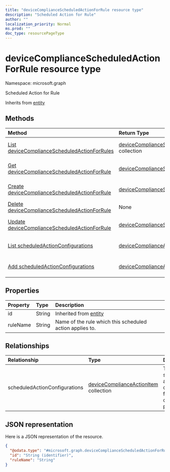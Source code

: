 ```yaml
---
title: "deviceComplianceScheduledActionForRule resource type"
description: "Scheduled Action for Rule"
author: ""
localization_priority: Normal
ms.prod: ""
doc_type: resourcePageType
---
```


# deviceComplianceScheduledActionForRule resource type


Namespace: microsoft.graph

Scheduled Action for Rule


Inherits from [entity](../resources/entity.md)

## Methods
|Method|Return Type|Description|
|:---|:---|:---|
|[List deviceComplianceScheduledActionForRules](../api/devicecompliancescheduledactionforrule-list.md)|[deviceComplianceScheduledActionForRule](../resources/devicecompliancescheduledactionforrule.md) collection|List properties and relationships of the [deviceComplianceScheduledActionForRule](../resources/devicecompliancescheduledactionforrule.md) objects.|
|[Get deviceComplianceScheduledActionForRule](../api/devicecompliancescheduledactionforrule-get.md)|[deviceComplianceScheduledActionForRule](../resources/devicecompliancescheduledactionforrule.md)|Read properties and relationships of the [deviceComplianceScheduledActionForRule](../resources/devicecompliancescheduledactionforrule.md) object.|
|[Create deviceComplianceScheduledActionForRule](../api/devicecompliancescheduledactionforrule-create.md)|[deviceComplianceScheduledActionForRule](../resources/devicecompliancescheduledactionforrule.md)|Create a new [deviceComplianceScheduledActionForRule](../resources/devicecompliancescheduledactionforrule.md) object.|
|[Delete deviceComplianceScheduledActionForRule](../api/devicecompliancescheduledactionforrule-delete.md)|None|Deletes a [deviceComplianceScheduledActionForRule](../resources/devicecompliancescheduledactionforrule.md).|
|[Update deviceComplianceScheduledActionForRule](../api/devicecompliancescheduledactionforrule-update.md)|[deviceComplianceScheduledActionForRule](../resources/devicecompliancescheduledactionforrule.md)|Update the properties of a [deviceComplianceScheduledActionForRule](../resources/devicecompliancescheduledactionforrule.md) object.|
|[List scheduledActionConfigurations](../api/devicecompliancescheduledactionforrule-list-scheduledactionconfigurations.md)|[deviceComplianceActionItem](../resources/devicecomplianceactionitem.md) collection|Get the deviceComplianceActionItems from the scheduledActionConfigurations navigation property.|
|[Add scheduledActionConfigurations](../api/devicecompliancescheduledactionforrule-post-scheduledactionconfigurations.md)|[deviceComplianceActionItem](../resources/devicecomplianceactionitem.md)|Add scheduledActionConfigurations by posting to the scheduledActionConfigurations collection.|

## Properties
|Property|Type|Description|
|:---|:---|:---|
|id|String| Inherited from [entity](../resources/entity.md)|
|ruleName|String|Name of the rule which this scheduled action applies to.|

## Relationships
|Relationship|Type|Description|
|:---|:---|:---|
|scheduledActionConfigurations|[deviceComplianceActionItem](../resources/devicecomplianceactionitem.md) collection|The list of scheduled action configurations for this compliance policy.|

## JSON representation
Here is a JSON representation of the resource.
<!-- {
  "blockType": "resource",
  "keyProperty": "id",
  "@odata.type": "microsoft.graph.deviceComplianceScheduledActionForRule",
  "baseType": "microsoft.graph.entity",
  "openType": false
}
-->
``` json
{
  "@odata.type": "#microsoft.graph.deviceComplianceScheduledActionForRule",
  "id": "String (identifier)",
  "ruleName": "String"
}
```

